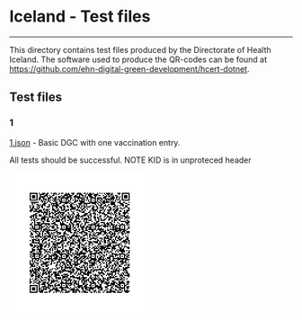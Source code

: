 # Iceland - Test files

---

This directory contains test files produced by the Directorate of Health Iceland. 
The software used to produce the QR-codes can be found at https://github.com/ehn-digital-green-development/hcert-dotnet.

## Test files

### 1

[1.json](2DCode/raw/1.json) - Basic DGC with one vaccination entry. 

All tests should be successful.
NOTE KID is in unproteced header

![1](png/1.png)
